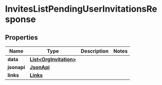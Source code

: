 

# InvitesListPendingUserInvitationsResponse


## Properties

| Name | Type | Description | Notes |
|------------ | ------------- | ------------- | -------------|
|**data** | [**List&lt;OrgInvitation&gt;**](OrgInvitation.md) |  |  |
|**jsonapi** | [**JsonApi**](JsonApi.md) |  |  |
|**links** | [**Links**](Links.md) |  |  |



